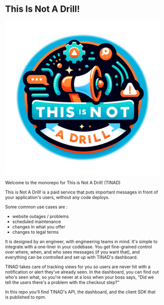 # This Is Not A Drill!

![TINAD_logo](./packages/dashboard/public/ThisIsNotADrill_cutout.png)

Welcome to the monorepo for This is Not A Drill! (TINAD)

This is Not A Drill! is a paid service that puts
important messages in front of your application's users,
without any code deploys.

Some common use cases are :

* website outages / problems
* scheduled maintenance
* changes in what you offer
* changes to legal terms

It is designed by an engineer, with engineering teams in mind. It's
simple to integrate with a one-liner in your codebase. You get
fine-grained control over where, when, and who sees messages (if you
want that), and everything can be controlled and set up with TINAD's
dashboard.

TINAD takes care of tracking views for you so users are never hit with
a notification or alert they've already seen. In the dashboard, you
can find out who's seen what, so you're never at a loss when your boss
says, "Did we tell the users there's a problem with the checkout
step?"

In this repo you'll find TINAD's API, the dashboard, and the client
SDK that is published to npm.

